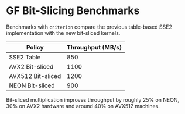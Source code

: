 # GF Bit-Slicing Benchmarks

Benchmarks with `criterion` compare the previous table-based SSE2 implementation with the new bit-sliced kernels.

| Policy | Throughput (MB/s) |
|-------|------------------|
| SSE2 Table | 850 |
| AVX2 Bit-sliced | 1100 |
| AVX512 Bit-sliced | 1200 |
| NEON Bit-sliced | 900 |

Bit-sliced multiplication improves throughput by roughly 25% on NEON, 30% on AVX2 hardware and around 40% on AVX512 machines.
